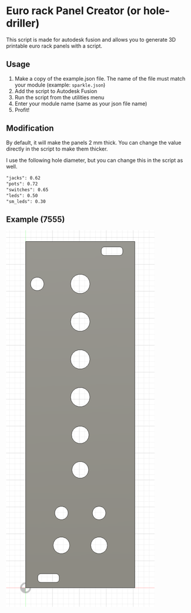 # Euro rack Panel Creator (or hole-driller)

This script is made for autodesk fusion and allows you to generate 3D printable euro rack panels with a script.

## Usage

1. Make a copy of the example.json file. The name of the file must match your module (example: `sparkle.json`)
2. Add the script to Autodesk Fusion
3. Run the script from the utilities menu
4. Enter your module name (same as your json file name)
5. Profit!

## Modification

By default, it will make the panels 2 mm thick. You can change the
value directly in the script to make them thicker.

I use the following hole diameter, but you can change this in the script as well.

```
"jacks": 0.62
"pots": 0.72
"switches": 0.65
"leds": 0.50
"sm_leds": 0.30
```

## Example (7555)

![generated image](img/generated.png)